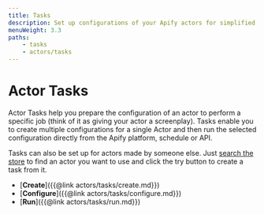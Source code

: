 ```yaml
---
title: Tasks
description: Set up configurations of your Apify actors for simplified usage. Create multiple versions of the same actor.
menuWeight: 3.3
paths:
    - tasks
    - actors/tasks
---
```


# [](./tasks)Actor Tasks

Actor Tasks help you prepare the configuration of an actor to perform a specific job (think of it as giving your actor a screenplay). Tasks enable you to create multiple configurations for a single Actor and then run the selected configuration directly from the Apify platform, schedule or API.

Tasks can also be set up for actors made by someone else. Just [search the store](https://apify.com/store) to find an actor you want to use and click the try button to create a task from it.

*   [**Create**]({{@link actors/tasks/create.md}})
*   [**Configure**]({{@link actors/tasks/configure.md}})
*   [**Run**]({{@link actors/tasks/run.md}})

